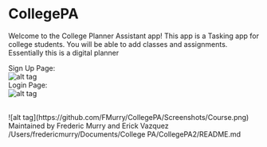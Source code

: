 # CollegePA
Welcome to the College Planner Assistant app! This app is a Tasking app for college students. You will be able to add classes and     assignments. Essentially this is a digital planner

Sign Up Page:
<br>
![alt tag](https://github.com/FMurry/CollegePA/Screenshots/signup.png)
<br>
Login Page:
<br>
![alt tag](https://github.com/FMurry/CollegePA/Screenshots/login.png)

<br>
![alt tag](https://github.com/FMurry/CollegePA/Screenshots/Course.png)

<br>
Maintained by Frederic Murry and Erick Vazquez
/Users/fredericmurry/Documents/College PA/CollegePA2/README.md
